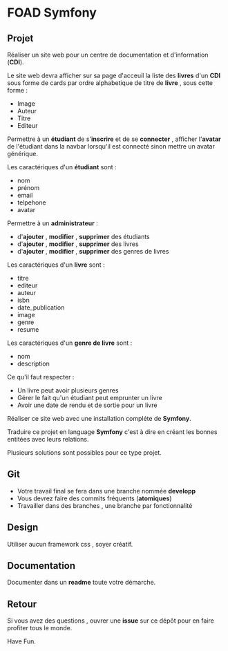 # FOAD Symfony

## Projet

Réaliser un site web pour un centre de documentation et d'information (**CDI**).

Le site web devra afficher sur sa page d'acceuil la liste des **livres** d'un **CDI** sous forme de cards par ordre alphabetique de titre de **livre** , sous cette forme :

- Image 
- Auteur
- Titre
- Editeur

Permettre à un **étudiant** de s'**inscrire** et de se **connecter** , afficher l'**avatar** de l'étudiant dans la navbar lorsqu'il est connecté sinon mettre un avatar générique.

Les caractériques d'un **étudiant** sont :

- nom
- prénom
- email
- telpehone
- avatar

Permettre à un **administrateur** :

- d'**ajouter** , **modifier** , **supprimer** des étudiants
- d'**ajouter** , **modifier** , **supprimer** des livres
- d'**ajouter** , **modifier** , **supprimer** des genres de livres

Les caractériques d'un **livre** sont :

- titre
- editeur
- auteur
- isbn
- date_publication
- image
- genre
- resume

Les caractériques d'un **genre de livre** sont :

- nom
- description

Ce qu'il faut respecter :

- Un livre peut avoir plusieurs genres
- Gérer le fait qu'un étudiant peut emprunter un livre 
- Avoir une date de rendu et de sortie pour un livre

Réaliser ce site web avec une installation compléte de **Symfony**.

Traduire ce projet en language **Symfony** c'est à dire en créant les bonnes entitées avec leurs relations.

Plusieurs solutions sont possibles pour ce type projet.

## Git

- Votre travail final se fera dans une branche nommée **developp**
- Vous devrez faire des commits fréquents (**atomiques**) 
- Travailler dans des branches , une branche par fonctionnalité

## Design

Utiliser aucun framework css , soyer créatif.

## Documentation

Documenter dans un **readme** toute votre démarche.

## Retour

Si vous avez des questions , ouvrer une **issue** sur ce dépôt pour en faire profiter tous le monde.

Have Fun.
